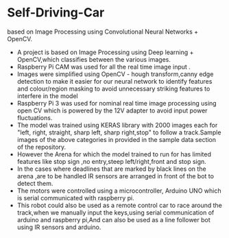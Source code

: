 # Self-Driving-Car
based on Image Processing using Convolutional Neural Networks + OpenCV.

- A project is based on Image Processing using Deep learning + OpenCV,which classifies between the various images.
- Raspberry Pi CAM was used for all the real time image input .
- Images were simplified using OpenCV - hough transform,canny edge detection to make it easier for our neural network to identify features and colour/region masking to avoid unnecessary striking features to interfere in the model
- Raspberry Pi 3 was used for nominal real time image processing using open CV which is powered by the 12V adapter to avoid input power fluctuations.
- The model was trained using KERAS library with 2000 images each for "left, right, straight, sharp left, sharp right,stop" to follow a track.Sample images of the above categories in provided in the sample data section of the repository.
- However the Arena for which the model trained to run for has limited features like stop sign ,no entry,steep left/right,front and stop sign.
- In the cases where deadlines that are marked by black lines on the arena ,are to be handled IR sensors are arranged in front of the bot to detect them.
- The motors were controlled using a microcontroller, Arduino UNO which is serial communicated with raspberry pi.
- This robot could also be used as a remote control car to race around the track,when we manually input the keys,using serial communication of arduino and raspberry pi,And can also be used as a line follower bot using IR sensors and arduino.
